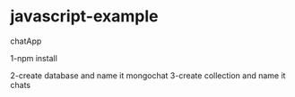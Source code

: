 # javascript-example
chatApp

1-npm install

2-create database and name it mongochat
3-create collection and name it chats
